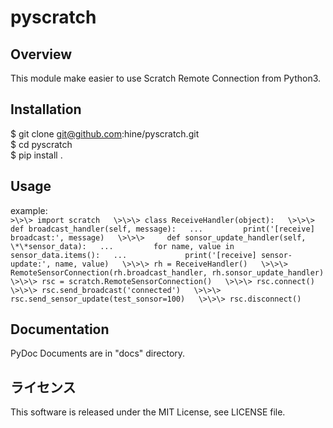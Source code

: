 # pyscratch

## Overview

This module make easier to use Scratch Remote Connection from Python3.  

## Installation

$ git clone git@github.com:hine/pyscratch.git  
$ cd pyscratch  
$ pip install .  

## Usage

example:  
`>\>\> import scratch  
\>\>\> class ReceiveHandler(object):  
\>\>\>     def broadcast_handler(self, message):  
...         print('[receive] broadcast:', message)  
\>\>\>     def sonsor_update_handler(self, \*\*sensor_data):  
...         for name, value in sensor_data.items():  
...             print('[receive] sensor-update:', name, value)  
\>\>\> rh = ReceiveHandler()  
\>\>\> RemoteSensorConnection(rh.broadcast_handler, rh.sonsor_update_handler)  
\>\>\> rsc = scratch.RemoteSensorConnection()  
\>\>\> rsc.connect()  
\>\>\> rsc.send_broadcast('connected')  
\>\>\> rsc.send_sensor_update(test_sonsor=100)  
\>\>\> rsc.disconnect()  
`

## Documentation

PyDoc Documents are in "docs" directory.  

## ライセンス
This software is released under the MIT License, see LICENSE file.
